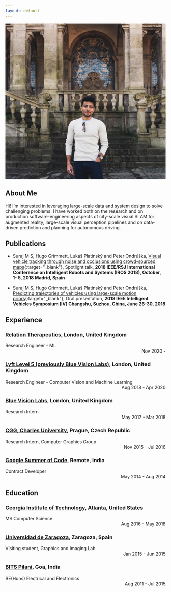 ```yaml
---
layout: default
---
```


<img class="profile-picture" src="avatar.jpg">

## About Me

Hi! I’m interested in leveraging large-scale data and system design to solve challenging problems. I have worked both on the research and on production software-engineering aspects of city-scale visual SLAM for augmented reality, large-scale visual perception pipelines and on data-driven prediction and planning for autonomous driving.

## Publications

- Suraj M S, Hugo Grimmett, Lukáš Platinský and Peter Ondrúška, [Visual vehicle tracking through noise and occlusions using crowd-sourced maps](/publications/2018_IROS_1261.pdf){:target="\_blank"},
  Spotlight talk, <strong>2018 IEEE/RSJ International Conference on Intelligent Robots and Systems (IROS 2018), October, 1- 5, 2018 Madrid, Spain</strong>

- Suraj M S, Hugo Grimmett, Lukáš Platinský and Peter Ondrúška, [Predicting trajectories of vehicles using large-scale motion priors](/publications/2018_IV_0596.pdf){:target="\_blank"}, Oral presentation, <strong>2018 IEEE Intelligent Vehicles Symposium (IV) Changshu, Suzhou, China, June 26-30, 2018</strong>

## Experience

### [Relation Therapeutics](https://www.relationrx.com/), London, United Kingdom
<div style="text-align: left">Research Engineer - ML</div> <div style="text-align: right">Nov 2020 - </div>

### [Lyft Level 5 (previously Blue Vision Labs)](https://level5.lyft.com/), London, United Kingdom

<div style="text-align: left">Research Engineer - Computer Vision and Machine Learning</div> <div style="text-align: right">Aug 2018 - Apr 2020</div>

### [Blue Vision Labs](https://www.crunchbase.com/organization/blue-vision-labs), London, United Kingdom

<div style="text-align: left">Research Intern</div> <div style="text-align: right">May 2017 - Mar 2018</div>

### [CGG, Charles University](https://cgg.mff.cuni.cz/), Prague, Czech Republic

<div style="text-align: left"> Research Intern, Computer Graphics Group</div> <div style="text-align: right"> Nov 2015 - Jul 2016</div>

### [Google Summer of Code](https://www.google-melange.com/archive/gsoc/2014), Remote, India

<div style="text-align: left"> Contract Developer</div> <div style="text-align: right"> May 2014 - Aug 2014</div>

## Education

### [Georgia Institute of Technology](https://www.cc.gatech.edu), Atlanta, United States

<div style="text-align: left">MS Computer Science</div> <div style="text-align: right">Aug 2016 - May 2018</div>

### [Universidad de Zaragoza](https://graphics.unizar.es/), Zaragoza, Spain

<div style="text-align: left">Visiting student, Graphics and Imaging Lab</div> <div style="text-align: right">Jan 2015 - Jun 2015</div>

### [BITS Pilani](https://www.bits-pilani.ac.in/Goa/), Goa, India

<div style="text-align: left">BE(Hons) Electrical and Electronics</div> <div style="text-align: right">Aug 2011 - Jul 2015</div>
